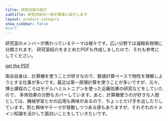 ```yaml
---
title: 研究内容の紹介
subtitle: 研究内容の一部を簡単に紹介します
layout: product-category
show_sidebar: false
#sort: 
---
```


研究室のメンバーが携わっているテーマは様々です。広い分野では凝縮系物理に分類されます。
研究室紹介をまとめたPDFも作成しましたので、それも参考にしてください。

[get the PDF](https://github.com/eminamitani/website/image/research.pdf)

南谷自身は、計算機を使うことが好きなので、数値計算ベースで物性を理解しようとする仕事が多いです。最近は第一原理計算を使うことが多いですが、元々、博士課程のころはモデルハミルトニアンを使った近藤効果の研究などをしていたので、
多体効果の分野もカバーしています。あと、計算機使うのが好きな人間としては、機械学習とかの応用も興味があるので、ちょっとだけ手を出したりしています。割と興味やテーマが発散しつつある感もありますが、それぞれのドメイン知識を活かして面白いことをしていきたいです。
